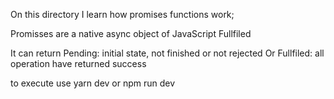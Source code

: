 On this directory I learn how promises functions work;

Promisses are a native async object of JavaScript
Fullfiled

It can return Pending: initial state, not finished or not rejected
Or Fullfiled: all operation have returned success

to execute use yarn dev or npm run dev
